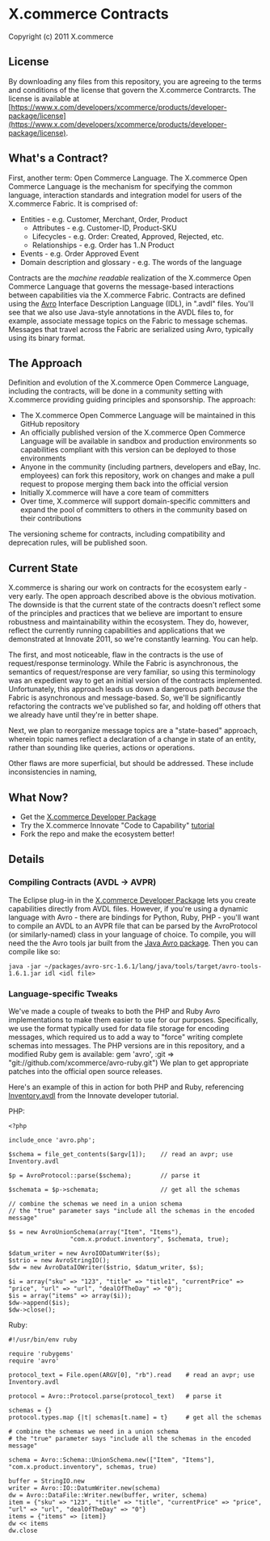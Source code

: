 # X.commerce Contracts

Copyright (c) 2011 X.commerce

## License

By downloading any files from this repository, you are agreeing to the terms and conditions of the license that govern the X.commerce Contrarcts.  The license is available at [https://www.x.com/developers/xcommerce/products/developer-package/license](https://www.x.com/developers/xcommerce/products/developer-package/license).

## What's a Contract?

First, another term: Open Commerce Language.  The X.commerce Open Commerce Language is the mechanism for specifying the common language, interaction standards and integration model for users of the X.commerce Fabric. It is comprised of:

* Entities - e.g. Customer, Merchant, Order, Product
  * Attributes - e.g. Customer-ID, Product-SKU
  * Lifecycles - e.g. Order: Created, Approved, Rejected, etc.
  * Relationships - e.g. Order has 1..N Product
* Events - e.g. Order Approved Event
* Domain description and glossary - e.g. The words of the language

Contracts are the _machine readable_ realization of the X.commerce Open Commerce Language that governs the message-based interactions between capabilities via the X.commerce Fabric.  Contracts are defined using the [Avro](http://avro.apache.org/) Interface Description Language (IDL), in ".avdl" files.  You'll see that we also use Java-style annotations in the AVDL files to, for example, associate message topics on the Fabric to message schemas. Messages that travel across the Fabric are serialized using Avro, typically using its binary format.

## The Approach

Definition and evolution of the X.commerce Open Commerce Language, including the contracts, will be done in a community setting with X.commerce providing guiding principles and sponsorship.  The approach:

* The X.commerce Open Commerce Language will be maintained in this GitHub repository
* An officially published version of the X.commerce Open Commerce Language will be available in sandbox and production environments so capabilities compliant with this version can be deployed to those environments
* Anyone in the community (including partners, developers and eBay, Inc. employees) can fork this repository, work on changes and make a pull request to propose merging them back into the official version
* Initially X.commerce will have a core team of committers
* Over time, X.commerce will support domain-specific committers and expand the pool of committers to others in the community based on their contributions

The versioning scheme for contracts, including compatibility and deprecation rules, will be published soon.

## Current State

X.commerce is sharing our work on contracts for the ecosystem early - very early. The open approach described above is the obvious motivation.  The downside is that the current state of the contracts doesn't reflect some of the principles and practices that we believe are important to ensure robustness and maintainability within the ecosystem.  They do, however, reflect the currently running capabilities and applications that we demonstrated at Innovate 2011, so we're constantly learning.  You can help.

The first, and most noticeable, flaw in the contracts is the use of request/response terminology.  While the Fabric is asynchronous, the semantics of request/response are very familiar, so using this terminology was an expedient way to get an initial version of the contracts implemented.  Unfortunately, this approach leads us down a dangerous path _because_ the Fabric is asynchronous and message-based.  So, we'll be significantly refactoring the contracts we've published so far, and holding off others that we already have until they're in better shape.

Next, we plan to reorganize message topics are a "state-based" approach, wherein topic names reflect a declaration of a change in state of an entity, rather than sounding like queries, actions or operations.

Other flaws are more superficial, but should be addressed.  These include inconsistencies in naming, 

## What Now?

* Get the [X.commerce Developer Package](https://www.x.com/fabric-download)
* Try the X.commerce Innovate "Code to Capability" [tutorial](https://github.com/xcommerce/innovate-developer-demo)
* Fork the repo and make the ecosystem better!

## Details

### Compiling Contracts (AVDL -> AVPR)

The Eclipse plug-in in the [X.commerce Developer Package](https://www.x.com/fabric-download) lets you create capabilities directly from AVDL files.  However, if you're using a dynamic language with Avro - there are bindings for Python, Ruby, PHP - you'll want to compile an AVDL to an AVPR file that can be parsed by the AvroProtocol (or similarly-named) class in your language of choice.  To compile, you will need the the Avro tools jar built from the [Java Avro package](http://www.apache.org/dyn/closer.cgi/avro/).  Then you can compile like so:

    java -jar ~/packages/avro-src-1.6.1/lang/java/tools/target/avro-tools-1.6.1.jar idl <idl file>

### Language-specific Tweaks

We've made a couple of tweaks to both the PHP and Ruby Avro implementations to make them easier to use for our purposes.  Specifically, we use the format typically used for data file storage for encoding messages, which required us to add a way to "force" writing complete schemas into messages.  The PHP versions are in this repository, and a modified Ruby gem is available:
    gem 'avro', :git => "git://github.com/xcommerce/avro-ruby.git")
We plan to get appropriate patches into the official open source releases.

Here's an example of this in action for both PHP and Ruby, referencing [Inventory.avdl](https://github.com/xcommerce/innovate-developer-demo/blob/master/Inventory.avdl) from the Innovate developer tutorial.

PHP:

    <?php

    include_once 'avro.php';

    $schema = file_get_contents($argv[1]);    // read an avpr; use Inventory.avdl

    $p = AvroProtocol::parse($schema);        // parse it

    $schemata = $p->schemata;                 // get all the schemas

    // combine the schemas we need in a union schema
    // the "true" parameter says "include all the schemas in the encoded message"

    $s = new AvroUnionSchema(array("Item", "Items"),
    			     "com.x.product.inventory", $schemata, true);

    $datum_writer = new AvroIODatumWriter($s);
    $strio = new AvroStringIO();
    $dw = new AvroDataIOWriter($strio, $datum_writer, $s);

    $i = array("sku" => "123", "title" => "title1", "currentPrice" => "price", "url" => "url", "dealOfTheDay" => "0");
    $is = array("items" => array($i));
    $dw->append($is);
    $dw->close();


Ruby:

    #!/usr/bin/env ruby

    require 'rubygems'
    require 'avro'

    protocol_text = File.open(ARGV[0], "rb").read    # read an avpr; use Inventory.avdl

    protocol = Avro::Protocol.parse(protocol_text)   # parse it

    schemas = {}
    protocol.types.map {|t| schemas[t.name] = t}     # get all the schemas

    # combine the schemas we need in a union schema
    # the "true" parameter says "include all the schemas in the encoded message"

    schema = Avro::Schema::UnionSchema.new(["Item", "Items"], "com.x.product.inventory", schemas, true)

    buffer = StringIO.new
    writer = Avro::IO::DatumWriter.new(schema)
    dw = Avro::DataFile::Writer.new(buffer, writer, schema)
    item = {"sku" => "123", "title" => "title", "currentPrice" => "price", "url" => "url", "dealOfTheDay" => "0"}
    items = {"items" => [item]}
    dw << items
    dw.close

